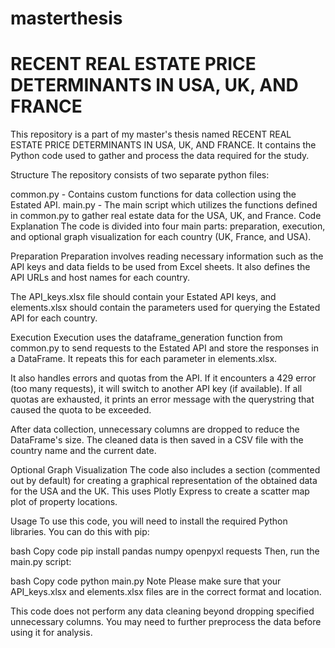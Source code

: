 # masterthesis
# RECENT REAL ESTATE PRICE DETERMINANTS IN USA, UK, AND FRANCE

This repository is a part of my master's thesis named RECENT REAL ESTATE PRICE DETERMINANTS IN USA, UK, AND FRANCE. It contains the Python code used to gather and process the data required for the study.

Structure
The repository consists of two separate python files:

common.py - Contains custom functions for data collection using the Estated API.
main.py - The main script which utilizes the functions defined in common.py to gather real estate data for the USA, UK, and France.
Code Explanation
The code is divided into four main parts: preparation, execution, and optional graph visualization for each country (UK, France, and USA).

Preparation
Preparation involves reading necessary information such as the API keys and data fields to be used from Excel sheets. It also defines the API URLs and host names for each country.

The API_keys.xlsx file should contain your Estated API keys, and elements.xlsx should contain the parameters used for querying the Estated API for each country.

Execution
Execution uses the dataframe_generation function from common.py to send requests to the Estated API and store the responses in a DataFrame. It repeats this for each parameter in elements.xlsx.

It also handles errors and quotas from the API. If it encounters a 429 error (too many requests), it will switch to another API key (if available). If all quotas are exhausted, it prints an error message with the querystring that caused the quota to be exceeded.

After data collection, unnecessary columns are dropped to reduce the DataFrame's size. The cleaned data is then saved in a CSV file with the country name and the current date.

Optional Graph Visualization
The code also includes a section (commented out by default) for creating a graphical representation of the obtained data for the USA and the UK. This uses Plotly Express to create a scatter map plot of property locations.

Usage
To use this code, you will need to install the required Python libraries. You can do this with pip:

bash
Copy code
pip install pandas numpy openpyxl requests
Then, run the main.py script:

bash
Copy code
python main.py
Note
Please make sure that your API_keys.xlsx and elements.xlsx files are in the correct format and location.

This code does not perform any data cleaning beyond dropping specified unnecessary columns. You may need to further preprocess the data before using it for analysis.

